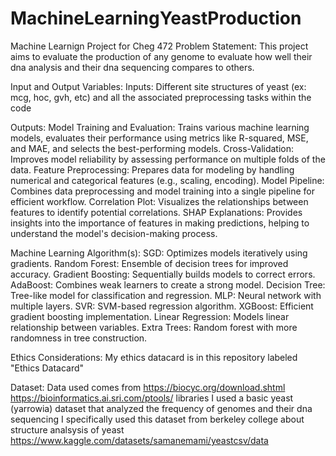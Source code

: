 # MachineLearningYeastProduction
Machine Learnign Project for Cheg 472
Problem Statement:
This project aims to evaluate the production of any genome to evaluate how well their dna analysis and their dna sequencing compares to others.

Input and Output Variables:
Inputs:
Different site structures of yeast (ex: mcg, hoc, gvh, etc) and all the associated preprocessing tasks within the code

Outputs:
Model Training and Evaluation: Trains various machine learning models, evaluates their performance using metrics like R-squared, MSE, and MAE, and selects the best-performing models.
Cross-Validation: Improves model reliability by assessing performance on multiple folds of the data.
Feature Preprocessing: Prepares data for modeling by handling numerical and categorical features (e.g., scaling, encoding).
Model Pipeline: Combines data preprocessing and model training into a single pipeline for efficient workflow.
Correlation Plot: Visualizes the relationships between features to identify potential correlations.
SHAP Explanations: Provides insights into the importance of features in making predictions, helping to understand the model's decision-making process.

Machine Learning Algorithm(s): 
SGD: Optimizes models iteratively using gradients.
Random Forest: Ensemble of decision trees for improved accuracy.
Gradient Boosting: Sequentially builds models to correct errors.
AdaBoost: Combines weak learners to create a strong model.
Decision Tree: Tree-like model for classification and regression.
MLP: Neural network with multiple layers.
SVR: SVM-based regression algorithm.
XGBoost: Efficient gradient boosting implementation.
Linear Regression: Models linear relationship between variables.
Extra Trees: Random forest with more randomness in tree construction.
  
Ethics Considerations:  My ethics datacard is in this repository labeled "Ethics Datacard"

Dataset:  Data used comes from https://biocyc.org/download.shtml  https://bioinformatics.ai.sri.com/ptools/ libraries
I used a basic yeast (yarrowia) dataset that analyzed the frequency of genomes and their dna sequencing
I specifically used this dataset from berkeley college about structure analsysis of yeast https://www.kaggle.com/datasets/samanemami/yeastcsv/data
